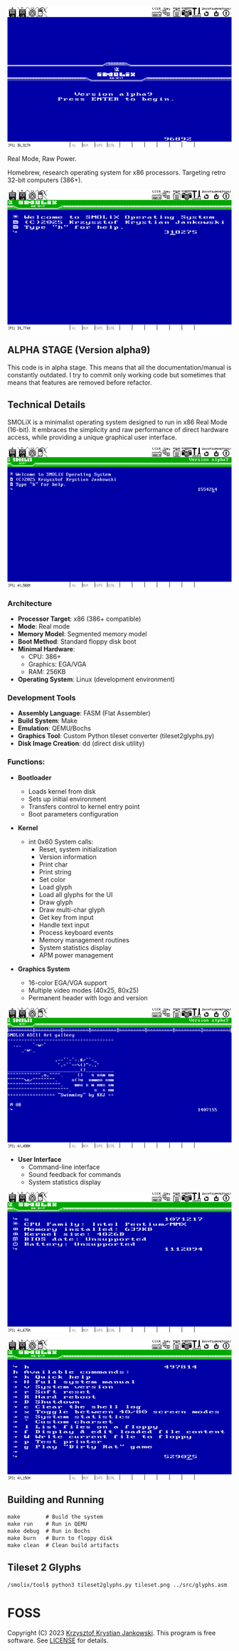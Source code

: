 ![SMOLiX](media/splash.png)

Real Mode, Raw Power.

Homebrew, research operating system for x86 processors. Targeting retro 32-bit computers (386+).

![Screenshot of SMOLiX](media/welcome.png)

## ALPHA STAGE (Version alpha9)
This code is in alpha stage. This means that all the documentation/manual is constantly outdated. I try to commit only working code but sometimes that means that features are removed before refactor.

## Technical Details

SMOLiX is a minimalist operating system designed to run in x86 Real Mode (16-bit). It embraces the simplicity and raw performance of direct hardware access, while providing a unique graphical user interface.

![High Resolution Mode](media/hires.png)

### Architecture
- **Processor Target**: x86 (386+ compatible)
- **Mode**: Real mode
- **Memory Model**: Segmented memory model
- **Boot Method**: Standard floppy disk boot
- **Minimal Hardware**:
  - CPU: 386+
  - Graphics: EGA/VGA
  - RAM: 256KB
- **Operating System**: Linux (development environment)

### Development Tools
- **Assembly Language**: FASM (Flat Assembler)
- **Build System**: Make
- **Emulation**: QEMU/Bochs
- **Graphics Tool**: Custom Python tileset converter (tileset2glyphs.py)
- **Disk Image Creation**: dd (direct disk utility)

### Functions:
- **Bootloader**
  - Loads kernel from disk
  - Sets up initial environment
  - Transfers control to kernel entry point
  - Boot parameters configuration

- **Kernel**
  - int 0x60 System calls:
    - Reset, system initialization
    - Version information
    - Print char
    - Print string
    - Set color
    - Load glyph
    - Load all glyphs for the UI
    - Draw glyph
    - Draw multi-char glyph
    - Get key from input
    - Handle text input
    - Process keyboard events
    - Memory management routines
    - System statistics display
    - APM power management

- **Graphics System**
  - 16-color EGA/VGA support
  - Multiple video modes (40x25, 80x25)
  - Permanent header with logo and version

![ASCII Support](media/ascii.png)

- **User Interface**
  - Command-line interface
  - Sound feedback for commands
  - System statistics display

![System Statistics](media/stats.png)

![Help Screen](media/help.png)

## Building and Running

```
make        # Build the system
make run    # Run in QEMU
make debug  # Run in Bochs
make burn   # Burn to floppy disk
make clean  # Clean build artifacts
```

## Tileset 2 Glyphs

```/smolix/tool$ python3 tileset2glyphs.py tileset.png ../src/glyphs.asm```


# FOSS
Copyright (C) 2023 [Krzysztof Krystian Jankowski](https://krzysztofjankowski.com). This program is free software. See [LICENSE](LICENSE) for details.
